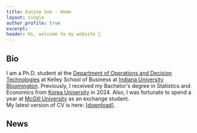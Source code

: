 ```yaml
---
title: Eunjoo Seo - Home
layout: single
author_profile: true
excerpt:  
header: Hi, welcome to my website 🤗
---
```

## Bio 
I am a Ph.D. student at the [Department of Operations and Decision Technologies](https://kelley.iu.edu/faculty-research/departments/operations-decision-technologies/index.html) at Kelley School of Business at [Indiana University Bloomington](https://bloomington.iu.edu/index.html). Previously, I received my Bachelor's degree in Statistics and Economics from [Korea University](https://www.korea.edu/mbshome/mbs/en/index.do) in 2024. Also, I was fortunate to spend a year at [McGill University](https://www.mcgill.ca/) as an exchange student.
<br>
My latest version of CV is here: [[download]](/assets/cv/cv-seo-2023.pdf).

## News


